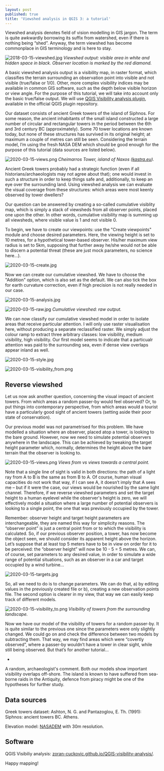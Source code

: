 ```yaml
---
layout: post
published: true
title: 'Viewshed analysis in QGIS 3: a tutorial'
---
```


Viewshed analysis denotes field of vision modelling in GIS jargon. The term is quite awkwardly borrowing its suffix from watershed, even if there is nothing being “shed”. Anyway, the term viewshed has become commonplace in GIS terminology and is here to stay. 

![2018-03-15-viewshed.jpg]({{site.baseurl}}/figures/2020-03-15-viewshed.jpg)
*Viewshed output: visible area in white and hidden space in black. Observer location is marked by the red diamond.* 

A basic viewshed analysis output is a visibility map, in raster format, which classifies the terrain surrounding an observation point into visible and not visible (true/false or 1/0). Other, more complex visibility indices may be available in common GIS software, such as the depth below visible horizon or view angle. For the purpose of this tutorial, we will take into account only the basic true/false output. We will use [QGIS Visibility analysis plugin]( http://www.zoran-cuckovic.from.hr/QGIS-visibility-analysis/), available in the official QGIS plugin repository. 

Our dataset consists of ancient Greek towers of the island of Siphnos. For some reason, the ancient inhabitants of the small island constructed a large number of circular and rectangular towers in the period between the 6th and 3rd century BC (approximately). Some 70 tower locations are known today, but none of these structures has survived in its original height; at maximum a couple of metres can still be seen. Considering the terrain model, I’m using the fresh NASA DEM which should be good enough for the purpose of this tutorial (data sources are listed below). 

![2020-03-15-views.png]({{site.baseurl}}/figures/2020-03-15-tower.jpg)
*Cheimarros Tower, island of Naxos ([kastra.eu](https://www.kastra.eu/castleen.php?kastro=xeimaros)).*

Ancient Greek towers probably had a strategic function (even if all historians/archaeologists may not agree about that); one would invest in such a structure in order to keep things safe and, additionally, to keep an eye over the surrounding land. Using viewshed analysis we can evaluate the visual coverage from these structures: which areas were most keenly observed by tower dwellers? 

Our question can be answered by creating a so-called cumulative visiblity map, which is simply a stack of viewsheds from all observer points, placed one upon the other. In other words, cumulative visibility map is summing up all viewsheds, where visible value is 1 and not visible 0. 

To begin, we have to create our viewpoints: use the "Create viewpoints" module and choose desired parameters. Here, the viewing height is set to 10 metres, for a hypothetical tower-based observer. His/her maximum view radius is set to 5km, supposing that further away he/she would not be able to discern a potential threat (these are just mock parameters, no science here…). 

![2020-03-15-create.jpg]({{site.baseurl}}/figures/2020-03-15-create.jpg)

Now we can create our cumulative viewshed. We have to choose the "Addition" option, which is also set as the default. We can also tick the box for earth curvature correction, even if high precision is not really needed in our case.  

![2020-03-15-analysis.jpg]({{site.baseurl}}/figures/2020-03-15-analysis.jpg)

![2020-03-15-raw.jpg]({{site.baseurl}}/figures/2020-03-15-raw.jpg)
*Cumulative viewshed: raw output.*

We can now classify our cumulative viewshed model in order to isolate areas that receive particular attention. I will only use raster visualisation here, without producing a separate reclassified raster. We simply adjust the colour ramp to extract three arbitrary classes: low visibility, medium visibility, high visibility. Our first model seems to indicate that a particualr attention was paid to the surrounding sea, even if dense view overlaps appear inland as well.  

![2020-03-15-style.jpg]({{site.baseurl}}/figures/2020-03-15-style.jpg)

![2020-03-15-visibility_from.png]({{site.baseurl}}/figures/2020-03-15-visibility_from.png)

## Reverse viewshed 

Let us now ask another question, concerning the visual impact of ancient towers. From which areas a random passer-by would feel observed? Or, to put things into contemporary perspective, from which areas would a tourist have a particularly good sight of ancient towers (setting aside their poor state of conservation). 

Our previous model was not parametrised for this problem. We have modelled a situation where an observer, placed atop a tower, is looking to the bare ground. However, now we need to simulate potential observers anywhere in the landscape. This can be achieved by tweaking the target height parameter which, normally, determines the height above the bare terrain that the observer is looking to. 

![2020-03-15-views.png]({{site.baseurl}}/figures/2020-03-15-views.png)
*Views from vs views towards a central point.*

Note that a single line of sight is valid in both directions: the path of a light ray from A to B is the same as from B to A. Of course, human visual capacities do not work that way, if I can see A, it doesn’t imply that A sees me – but if it were the case, our views would be nourished by the same light channel. Therefore, if we reverse viewshed parameters and set the target height to a human eyelevel while the observer's height is zero, we will effectively model a situation where a large number of potential observers is looking to a single point, the one that was previously occupied by the tower.

Remember: observer height and target height parameters are interchangeable, they are named this way for simplicity reasons. The “observer point” is just a central point from or to which the visibility is calculated. So, if our previous observer position, a tower, has now become the object seen, we should consider its apparent height above the horizon. Let’s suppose that at least top 5 meters have to be in view on order for it to be perceived: the “observer height” will now be 10 - 5 = 5 metres. We can, of course, set parameters to any desired value, in order to simulate a wide range of potential situations, such as an observer in a car and target occupied by a wind turbine… 

![2020-03-15-targets.jpg]({{site.baseurl}}/figures/2020-03-15-targets.jpg)

So, all we need to do is to change parameters. We can do that, a) by editing values in the previously created file or b), creating a new observation points file. The second option is clearer in my view, that way we can easily keep track of different models. 

![2020-03-15-visibility_to.png]({{site.baseurl}}/figures/2020-03-15-visibility_to.png)
*Visibility of towers from the surrounding landscape.*

Now we have our model of the visibility of towers for a random passer-by. It is quite similar to the previous one since the parameters were only slightly changed. We could go on and check the difference between two models by subtracting them. That way, we may find areas which were “covertly observed”, where a passer-by wouldn’t have a tower in clear sight, while still being observed. But that’s for another tutorial…  
 
*

A random, archaeologist's comment. Both our models show important visibility overlaps off-shore. The island is known to have suffered from sea-borne raids in the Antiquity, defence from piracy might be one of the hypotheses for further study. 

## Data sources

Greek towers dataset: Ashton, N. G. and Pantazoglou, E. Th. (1991): Siphnos: ancient towers BC. Athens. 

Elevation model: [NASADEM](https://earthdata.nasa.gov/esds/competitive-programs/measures/nasadem) with 30m resolution.

## Software

QGIS Visibiliy analysis: [zoran-cuckovic.github.io/QGIS-visibility-analysis/](https://zoran-cuckovic.github.io/QGIS-visibility-analysis/).

Happy mapping!
